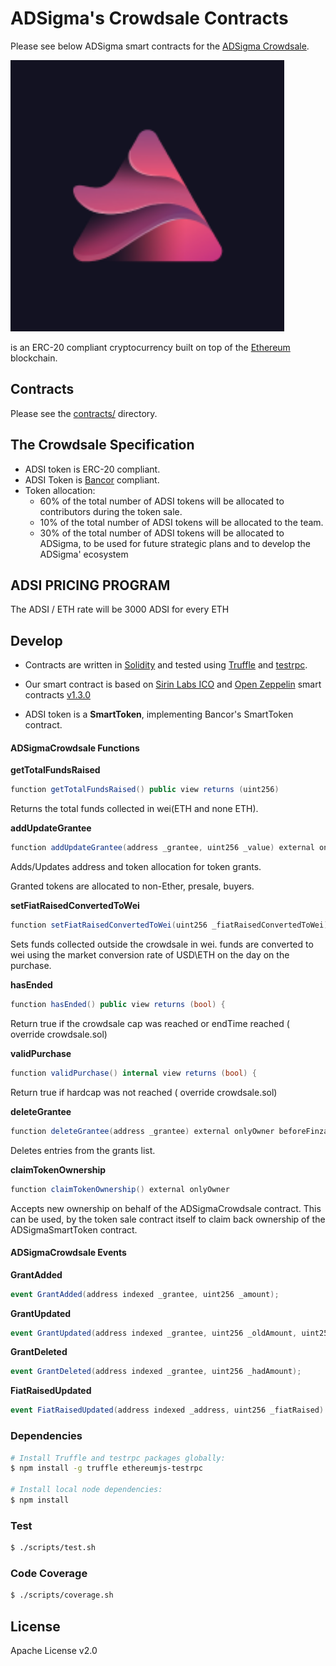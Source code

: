 # ADSigma's Crowdsale Contracts

Please see below ADSigma smart contracts for the [ADSigma Crowdsale][ADSigma].

![ADSigma Token](images/logo.png)

 is an ERC-20 compliant cryptocurrency built on top of the [Ethereum][ethereum] blockchain.


## Contracts

Please see the [contracts/](contracts) directory.

## The Crowdsale Specification
*	ADSI token is ERC-20 compliant.
*	ADSI Token is [Bancor][bancor] compliant.
*	Token allocation:
	* 60% of the total number of ADSI tokens will be allocated to contributors during the token sale.
	* 10% of the total number of ADSI tokens will be allocated to the team.
	* 30% of the total number of ADSI tokens will be allocated to ADSigma, to be used for future strategic plans and to develop the ADSigma' ecosystem

## ADSI PRICING PROGRAM
The ADSI / ETH rate will be 3000 ADSI for every ETH

## Develop

* Contracts are written in [Solidity][solidity] and tested using [Truffle][truffle] and [testrpc][testrpc].

* Our smart contract is based on [Sirin Labs ICO][sirinlabicogithub] and [Open Zeppelin][openzeppelin] smart contracts [v1.3.0][openzeppelin_v1.3.0]

* ADSI token is a **SmartToken**, implementing Bancor's SmartToken contract.

#### ADSigmaCrowdsale Functions

**getTotalFundsRaised**
```cs
function getTotalFundsRaised() public view returns (uint256)
```
Returns the total funds collected in wei(ETH and none ETH).

**addUpdateGrantee**
```cs
function addUpdateGrantee(address _grantee, uint256 _value) external onlyOwner beforeFinzalized
```
Adds/Updates address and token allocation for token grants.

Granted tokens are allocated to non-Ether, presale, buyers.


**setFiatRaisedConvertedToWei**
```cs
function setFiatRaisedConvertedToWei(uint256 _fiatRaisedConvertedToWei) external onlyOwner onlyWhileSale
```
Sets funds collected outside the crowdsale in wei.
funds are converted to wei using the market conversion rate of USD\ETH on the day on the purchase.



**hasEnded**
```cs
function hasEnded() public view returns (bool) {
```
Return true if the crowdsale cap was reached or endTime reached ( override crowdsale.sol)


**validPurchase**
```cs
function validPurchase() internal view returns (bool) {
```
Return true if hardcap was not reached ( override crowdsale.sol)


**deleteGrantee**
```cs
function deleteGrantee(address _grantee) external onlyOwner beforeFinzalized
```
Deletes entries from the grants list.


**claimTokenOwnership**
```cs
function claimTokenOwnership() external onlyOwner
```
Accepts new ownership on behalf of the ADSigmaCrowdsale contract. This can be used, by the token sale contract itself to claim back ownership of the ADSigmaSmartToken contract.

#### ADSigmaCrowdsale Events

**GrantAdded**
```cs
event GrantAdded(address indexed _grantee, uint256 _amount);
```


**GrantUpdated**
```cs
event GrantUpdated(address indexed _grantee, uint256 _oldAmount, uint256 _newAmount);
```


**GrantDeleted**
```cs
event GrantDeleted(address indexed _grantee, uint256 _hadAmount);
```

**FiatRaisedUpdated**
```cs
event FiatRaisedUpdated(address indexed _address, uint256 _fiatRaised)
```


### Dependencies

```bash
# Install Truffle and testrpc packages globally:
$ npm install -g truffle ethereumjs-testrpc

# Install local node dependencies:
$ npm install
```

### Test

```bash
$ ./scripts/test.sh
```


### Code Coverage

```bash
$ ./scripts/coverage.sh
```


## License

Apache License v2.0


[ADSigma]: https://www.ADSigma.network
[ethereum]: https://www.ethereum.org/

[solidity]: https://solidity.readthedocs.io/en/develop/
[truffle]: http://truffleframework.com/
[testrpc]: https://github.com/ethereumjs/testrpc
[bancor]: https://github.com/bancorprotocol/contracts
[openzeppelin]: https://openzeppelin.org
[sirinlabicogithub]: https://github.com/sirin-labs/crowdsale-smart-contract
[openzeppelin_v1.3.0]: https://github.com/OpenZeppelin/zeppelin-solidity/releases/tag/v1.3.0